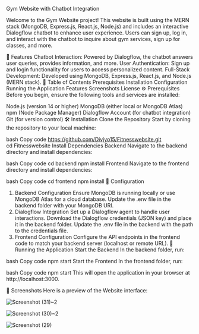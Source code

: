 Gym Website with Chatbot Integration

Welcome to the Gym Website project! This website is built using the MERN stack (MongoDB, Express.js, React.js, Node.js) and includes an interactive Dialogflow chatbot to enhance user experience. Users can sign up, log in, and interact with the chatbot to inquire about gym services, sign up for classes, and more.

🚀 Features
Chatbot Interaction: Powered by Dialogflow, the chatbot answers user queries, provides information, and more.
User Authentication: Sign up and login functionality for users to access personalized content.
Full-Stack Development: Developed using MongoDB, Express.js, React.js, and Node.js (MERN stack).
📑 Table of Contents
Prerequisites
Installation
Configuration
Running the Application
Features
Screenshots
License
⚙️ Prerequisites
Before you begin, ensure the following tools and services are installed:

Node.js (version 14 or higher)
MongoDB (either local or MongoDB Atlas)
npm (Node Package Manager)
Dialogflow Account (for chatbot integration)
Git (for version control)
🛠️ Installation
Clone the Repository
Start by cloning the repository to your local machine:

bash
Copy code
https://github.com/Divjyo15/Fitnesswebsite.git  
cd Fitnesswebsite
Install Dependencies
Backend
Navigate to the backend directory and install dependencies:

bash
Copy code
cd backend
npm install
Frontend
Navigate to the frontend directory and install dependencies:

bash
Copy code
cd frontend
npm install
🔧 Configuration
1. Backend Configuration
Ensure MongoDB is running locally or use MongoDB Atlas for a cloud database.
Update the .env file in the backend folder with your MongoDB URI.
2. Dialogflow Integration
Set up a Dialogflow agent to handle user interactions.
Download the Dialogflow credentials (JSON key) and place it in the backend folder.
Update the .env file in the backend with the path to the credentials file.
3. Frontend Configuration
Configure the API endpoints in the frontend code to match your backend server (localhost or remote URL).
🚀 Running the Application
Start the Backend
In the backend folder, run:

bash
Copy code
npm start
Start the Frontend
In the frontend folder, run:

bash
Copy code
npm start
This will open the application in your browser at http://localhost:3000.

🎨 Screenshots
Here is a preview of the Website interface:

![Screenshot (31)~2](https://github.com/user-attachments/assets/502f64a0-46d9-4400-87ef-231d7c34a79c)


![Screenshot (30)~2](https://github.com/user-attachments/assets/abe9c6b2-aa60-4913-a191-19a2add2d811)


![Screenshot (29)](https://github.com/user-attachments/assets/d0fe2868-6373-4603-b176-70f7ab82a238)


